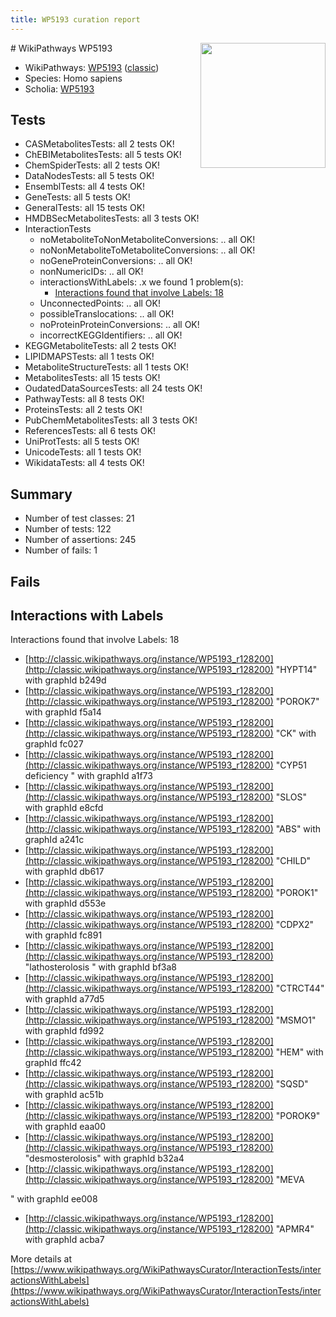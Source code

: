 ```yaml
---
title: WP5193 curation report
---
```


<img style="float: right; width: 200px" src="https://upload.wikimedia.org/wikipedia/commons/thumb/8/83/Wplogo_with_text_500.png/640px-Wplogo_with_text_500.png" />
# WikiPathways WP5193

* WikiPathways: [WP5193](https://wikipathways.org/pathways/WP5193) ([classic](https://classic.wikipathways.org/instance/WP5193))
* Species: Homo sapiens
* Scholia: [WP5193](https://scholia.toolforge.org/wikipathways/WP5193)
## Tests
* CASMetabolitesTests: all 2 tests OK!
* ChEBIMetabolitesTests: all 5 tests OK!
* ChemSpiderTests: all 2 tests OK!
* DataNodesTests: all 5 tests OK!
* EnsemblTests: all 4 tests OK!
* GeneTests: all 5 tests OK!
* GeneralTests: all 15 tests OK!
* HMDBSecMetabolitesTests: all 3 tests OK!
* InteractionTests
    * noMetaboliteToNonMetaboliteConversions: .. all OK!
    * noNonMetaboliteToMetaboliteConversions: .. all OK!
    * noGeneProteinConversions: .. all OK!
    * nonNumericIDs: .. all OK!
    * interactionsWithLabels: .x we found 1 problem(s):
        * [Interactions found that involve Labels: 18](#fe97a8c0)
    * UnconnectedPoints: .. all OK!
    * possibleTranslocations: .. all OK!
    * noProteinProteinConversions: .. all OK!
    * incorrectKEGGIdentifiers: .. all OK!
* KEGGMetaboliteTests: all 2 tests OK!
* LIPIDMAPSTests: all 1 tests OK!
* MetaboliteStructureTests: all 1 tests OK!
* MetabolitesTests: all 15 tests OK!
* OudatedDataSourcesTests: all 24 tests OK!
* PathwayTests: all 8 tests OK!
* ProteinsTests: all 2 tests OK!
* PubChemMetabolitesTests: all 3 tests OK!
* ReferencesTests: all 6 tests OK!
* UniProtTests: all 5 tests OK!
* UnicodeTests: all 1 tests OK!
* WikidataTests: all 4 tests OK!


## Summary

* Number of test classes: 21
* Number of tests: 122
* Number of assertions: 245
* Number of fails: 1

## Fails

<a name="fe97a8c0" />

## Interactions with Labels

Interactions found that involve Labels: 18

* [http://classic.wikipathways.org/instance/WP5193_r128200](http://classic.wikipathways.org/instance/WP5193_r128200) "HYPT14" with graphId b249d
* [http://classic.wikipathways.org/instance/WP5193_r128200](http://classic.wikipathways.org/instance/WP5193_r128200) "POROK7" with graphId f5a14
* [http://classic.wikipathways.org/instance/WP5193_r128200](http://classic.wikipathways.org/instance/WP5193_r128200) "CK" with graphId fc027
* [http://classic.wikipathways.org/instance/WP5193_r128200](http://classic.wikipathways.org/instance/WP5193_r128200) "CYP51 deficiency
" with graphId a1f73
* [http://classic.wikipathways.org/instance/WP5193_r128200](http://classic.wikipathways.org/instance/WP5193_r128200) "SLOS" with graphId e8cfd
* [http://classic.wikipathways.org/instance/WP5193_r128200](http://classic.wikipathways.org/instance/WP5193_r128200) "ABS" with graphId a241c
* [http://classic.wikipathways.org/instance/WP5193_r128200](http://classic.wikipathways.org/instance/WP5193_r128200) "CHILD" with graphId db617
* [http://classic.wikipathways.org/instance/WP5193_r128200](http://classic.wikipathways.org/instance/WP5193_r128200) "POROK1" with graphId d553e
* [http://classic.wikipathways.org/instance/WP5193_r128200](http://classic.wikipathways.org/instance/WP5193_r128200) "CDPX2" with graphId fc891
* [http://classic.wikipathways.org/instance/WP5193_r128200](http://classic.wikipathways.org/instance/WP5193_r128200) "lathosterolosis
" with graphId bf3a8
* [http://classic.wikipathways.org/instance/WP5193_r128200](http://classic.wikipathways.org/instance/WP5193_r128200) "CTRCT44" with graphId a77d5
* [http://classic.wikipathways.org/instance/WP5193_r128200](http://classic.wikipathways.org/instance/WP5193_r128200) "MSMO1" with graphId fd992
* [http://classic.wikipathways.org/instance/WP5193_r128200](http://classic.wikipathways.org/instance/WP5193_r128200) "HEM" with graphId ffc42
* [http://classic.wikipathways.org/instance/WP5193_r128200](http://classic.wikipathways.org/instance/WP5193_r128200) "SQSD" with graphId ac51b
* [http://classic.wikipathways.org/instance/WP5193_r128200](http://classic.wikipathways.org/instance/WP5193_r128200) "POROK9" with graphId eaa00
* [http://classic.wikipathways.org/instance/WP5193_r128200](http://classic.wikipathways.org/instance/WP5193_r128200) "desmosterolosis" with graphId b32a4
* [http://classic.wikipathways.org/instance/WP5193_r128200](http://classic.wikipathways.org/instance/WP5193_r128200) "MEVA

" with graphId ee008
* [http://classic.wikipathways.org/instance/WP5193_r128200](http://classic.wikipathways.org/instance/WP5193_r128200) "APMR4" with graphId acba7


More details at [https://www.wikipathways.org/WikiPathwaysCurator/InteractionTests/interactionsWithLabels](https://www.wikipathways.org/WikiPathwaysCurator/InteractionTests/interactionsWithLabels)

